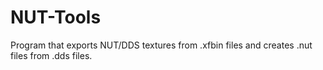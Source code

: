 # NUT-Tools
Program that exports NUT/DDS textures from .xfbin files and creates .nut files from .dds files.
